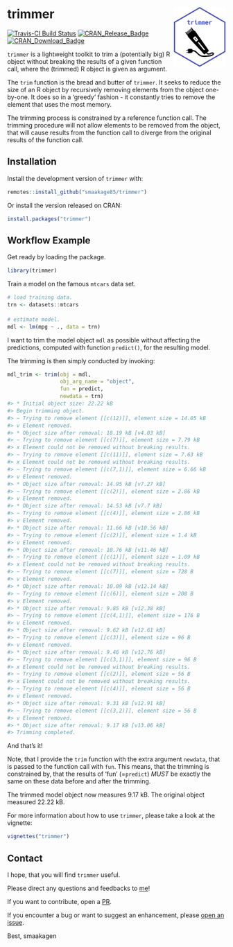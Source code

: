 
<!-- README.md is generated from README.Rmd. Please edit that file -->

# trimmer <img src="man/figures/hex_trimmer.png" align="right" height=140/>

[![Travis-CI Build
Status](https://travis-ci.org/smaakage85/trimmer.svg?branch=master)](https://travis-ci.org/smaakage85/trimmer)
[![CRAN\_Release\_Badge](http://www.r-pkg.org/badges/version-ago/trimmer)](https://CRAN.R-project.org/package=trimmer)
[![CRAN\_Download\_Badge](http://cranlogs.r-pkg.org/badges/trimmer)](https://CRAN.R-project.org/package=trimmer)

`trimmer` is a lightweight toolkit to trim a (potentially big) R object
without breaking the results of a given function call, where the
(trimmed) R object is given as argument.

The `trim` function is the bread and butter of `trimmer`. It seeks to
reduce the size of an R object by recursively removing elements from the
object one-by-one. It does so in a ‘greedy’ fashion - it constantly
tries to remove the element that uses the most memory.

The trimming process is constrained by a reference function call. The
trimming procedure will not allow elements to be removed from the
object, that will cause results from the function call to diverge from
the original results of the function call.

## Installation

Install the development version of `trimmer` with:

``` r
remotes::install_github("smaakage85/trimmer")
```

Or install the version released on CRAN:

``` r
install.packages("trimmer")
```

## Workflow Example

Get ready by loading the package.

``` r
library(trimmer)
```

Train a model on the famous `mtcars` data set.

``` r
# load training data.
trn <- datasets::mtcars

# estimate model.
mdl <- lm(mpg ~ ., data = trn)
```

I want to trim the model object `mdl` as possible without affecting the
predictions, computed with function `predict()`, for the resulting
model.

The trimming is then simply conducted by invoking:

``` r
mdl_trim <- trim(obj = mdl,
                 obj_arg_name = "object",
                 fun = predict,
                 newdata = trn)
#> * Initial object size: 22.22 kB
#> Begin trimming object.
#> ~ Trying to remove element [[c(12)]], element size = 14.05 kB
#> v Element removed.
#> * Object size after removal: 18.19 kB [v4.03 kB]
#> ~ Trying to remove element [[c(7)]], element size = 7.79 kB
#> x Element could not be removed without breaking results.
#> ~ Trying to remove element [[c(11)]], element size = 7.63 kB
#> x Element could not be removed without breaking results.
#> ~ Trying to remove element [[c(7,1)]], element size = 6.66 kB
#> v Element removed.
#> * Object size after removal: 14.95 kB [v7.27 kB]
#> ~ Trying to remove element [[c(2)]], element size = 2.86 kB
#> v Element removed.
#> * Object size after removal: 14.53 kB [v7.7 kB]
#> ~ Trying to remove element [[c(4)]], element size = 2.86 kB
#> v Element removed.
#> * Object size after removal: 11.66 kB [v10.56 kB]
#> ~ Trying to remove element [[c(2)]], element size = 1.4 kB
#> v Element removed.
#> * Object size after removal: 10.76 kB [v11.46 kB]
#> ~ Trying to remove element [[c(1)]], element size = 1.09 kB
#> x Element could not be removed without breaking results.
#> ~ Trying to remove element [[c(7)]], element size = 728 B
#> v Element removed.
#> * Object size after removal: 10.09 kB [v12.14 kB]
#> ~ Trying to remove element [[c(6)]], element size = 208 B
#> v Element removed.
#> * Object size after removal: 9.85 kB [v12.38 kB]
#> ~ Trying to remove element [[c(4,1)]], element size = 176 B
#> v Element removed.
#> * Object size after removal: 9.62 kB [v12.61 kB]
#> ~ Trying to remove element [[c(3)]], element size = 96 B
#> v Element removed.
#> * Object size after removal: 9.46 kB [v12.76 kB]
#> ~ Trying to remove element [[c(3,1)]], element size = 96 B
#> x Element could not be removed without breaking results.
#> ~ Trying to remove element [[c(2)]], element size = 56 B
#> x Element could not be removed without breaking results.
#> ~ Trying to remove element [[c(4)]], element size = 56 B
#> v Element removed.
#> * Object size after removal: 9.31 kB [v12.91 kB]
#> ~ Trying to remove element [[c(3,2)]], element size = 56 B
#> v Element removed.
#> * Object size after removal: 9.17 kB [v13.06 kB]
#> Trimming completed.
```

And that’s it\!

Note, that I provide the `trim` function with the extra argument
`newdata`, that is passed to the function call with `fun`. This means,
that the trimming is constrained by, that the results of ‘fun’
(=`predict`) *MUST* be exactly the same on these data before and after
the trimming.

The trimmed model object now measures 9.17 kB. The original object
measured 22.22 kB.

For more information about how to use `trimmer`, please take a look at
the vignette:

``` r
vignettes("trimmer")
```

## Contact

I hope, that you will find `trimmer` useful.

Please direct any questions and feedbacks to
[me](mailto:lars_kjeldgaard@hotmail.com)\!

If you want to contribute, open a
[PR](https://github.com/smaakage85/trimmer/pulls).

If you encounter a bug or want to suggest an enhancement, please [open
an issue](https://github.com/smaakage85/trimmer/issues).

Best, smaakagen
